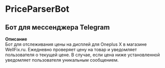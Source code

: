 # PriceParserBot
## Бот для мессенджера Telegram
**Описание**<br />
Бот для отслеживания цены на дисплей для Oneplus X в магазине WellFix.ru. Ежедневно проверяет цену на товар и уведомляет пользователя о текущей цене. В случае, если цена ниже установленной уведомляет пользователя уникальным сообщением.
